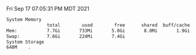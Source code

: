 Fri Sep 17 07:05:31 PM MDT 2021
```bash
System Memory
               total        used        free      shared  buff/cache   available
Mem:           7.7Gi       733Mi       5.0Gi       8.0Mi       1.9Gi       6.6Gi
Swap:          7.6Gi       224Mi       7.4Gi
System Storage
648M	.
```
```bash
